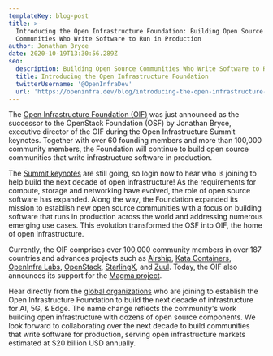 ```yaml
---
templateKey: blog-post
title: >-
  Introducing the Open Infrastructure Foundation: Building Open Source
  Communities Who Write Software to Run in Production
author: Jonathan Bryce
date: 2020-10-19T13:30:56.289Z
seo:
  description: Building Open Source Communities Who Write Software to Run in Production
  title: Introducing the Open Infrastructure Foundation
  twitterUsername: '@OpenInfraDev'
  url: 'https://openinfra.dev/blog/introducing-the-open-infrastructure-foundation'
---
```

The [Open Infrastructure Foundation (OIF)](https://t.e2ma.net/click/2rkzoc/ygpkur/uhjhno) was just announced as the successor to the OpenStack Foundation (OSF) by Jonathan Bryce, executive director of the OIF during the Open Infrastructure Summit keynotes. Together with over 60 founding members and more than 100,000 community members, the Foundation will continue to build open source communities that write infrastructure software in production.

The [Summit keynotes](http://summit.openinfra.dev/) are still going, so login now to hear who is joining to help build the next decade of open infrastructure!
As the requirements for compute, storage and networking have evolved, the role of open source software has expanded. Along the way, the Foundation expanded its mission to establish new open source communities with a focus on building software that runs in production across the world and addressing numerous emerging use cases. This evolution transformed the OSF into OIF, the home of open infrastructure.

Currently, the OIF comprises over 100,000 community members in over 187 countries and advances projects such as [Airship](http://airshipit.org/), [Kata Containers](http://katacontainers.io/), [OpenInfra Labs](http://openinfralabs.org/), [OpenStack](http://openstack.org/), [StarlingX](http://starilngx.io), and [Zuul](http://zuul-ci.org). Today, the OIF also announces its support for the [Magma project](https://t.e2ma.net/click/2rkzoc/ygpkur/aerhno).

Hear directly from the [global organizations](https://t.e2ma.net/click/2rkzoc/ygpkur/q6rhno) who are joining to establish the Open Infrastructure Foundation to build the next decade of infrastructure for AI, 5G, & Edge. The name change reflects the community's work building open infrastructure with dozens of open source components. We look forward to collaborating over the next decade to build communities that write software for production, serving open infrastructure markets estimated at $20 billion USD annually.
